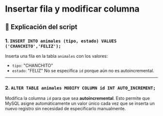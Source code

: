 # Insertar fila y modificar columna

## 🧠 Explicación del script

### 1. `INSERT INTO animales (tipo, estado) VALUES ('CHANCHITO','FELIZ');`

Inserta una fila en la tabla `animales` con los valores:

* `tipo`: "CHANCHITO"
* `estado`: "FELIZ"
  No se especifica `id` porque aún no es autoincremental.

---

### 2. `ALTER TABLE animales MODIFY COLUMN id INT AUTO_INCREMENT;`

Modifica la columna `id` para que sea **autoincremental**.
Esto permite que MySQL asigne automáticamente un valor único cada vez que se inserta un nuevo registro sin necesidad de especificarlo manualmente.
